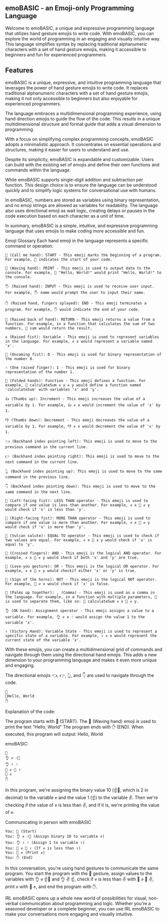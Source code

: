 
## emoBASIC - an Emoji-only Programming Language

Welcome to emoBASIC, a unique and expressive programming language that utilizes hand gesture emojis to write code. With emoBASIC, you can explore the world of programming in an engaging and visually intuitive way. This language simplifies syntax by replacing traditional alphanumeric characters with a set of hand gesture emojis, making it accessible to beginners and fun for experienced programmers. 

## Features

emoBASIC is a unique, expressive, and intuitive programming language that leverages the power of hand gesture emojis to write code. It replaces traditional alphanumeric characters with a set of hand gesture emojis, making it not only accessible to beginners but also enjoyable for experienced programmers.

The language embraces a multidimensional programming experience, using hand direction emojis to guide the flow of the code. This results in a unique multidimensional structure and format guide that adds a visual dimension to programming.

With a focus on simplifying complex programming concepts, emoBASIC adopts a minimalistic approach. It concentrates on essential operations and structures, making it easier for users to understand and use.

Despite its simplicity, emoBASIC is expandable and customizable. Users can build with the existing set of emojis and define their own functions and commands within the language.

While emoBASIC supports single-digit addition and subtraction per function. This design choice is to ensure the language can be understood quickly and to simplify logic systems for conversational use with humans.

In emoBASIC, numbers are stored as variables using binary representation, and no emoji strings are allowed as variables for readability. The language also uses directional emoji as wait logic, creating delays or pauses in the code execution based on each character as a unit of time.

In summary, emoBASIC is a simple, intuitive, and expressive programming language that uses emojis to make coding more accessible and fun.

Emoji Glossary
Each hand emoji in the language represents a specific command or operation:
```
🤙 (Call me hand): START - This emoji marks the beginning of a program. For example, 🤙 indicates the start of your code.

👋 (Waving hand): PRINT - This emoji is used to output data to the console. For example, 👋 "Hello, World!" would print "Hello, World!" to the console.

🖐️ (Raised hand): INPUT - This emoji is used to receive user input. For example, 🖐️ name would prompt the user to input their name.

✋ (Raised hand, fingers splayed): END - This emoji terminates a program. For example, ✋ would indicate the end of your code.

🤚 (Raised back of hand): RETURN - This emoji returns a value from a function. For example, in a function that calculates the sum of two numbers, 🤚 sum would return the result.

✊ (Raised fist): Variable - This emoji is used to represent variables in the language. For example, ✊ x would represent a variable named 'x'.

👊 (Oncoming fist): 0 - This emoji is used for binary representation of the number 0.

☝️ (One raised finger): 1 - This emoji is used for binary representation of the number 1.

🙏 (Folded hands): Function - This emoji defines a function. For example, 🙏 calculateSum ✊ x ✊ y would define a function named 'calculateSum' with variables 'x' and 'y'.

👍 (Thumbs up): Increment - This emoji increases the value of a variable by 1. For example, 👍 ✊ x would increment the value of 'x' by 1.

👎 (Thumbs down): Decrement - This emoji decreases the value of a variable by 1. For example, 👎 ✊ x would decrement the value of 'x' by 1.

👈 (Backhand index pointing left): This emoji is used to move to the previous command in the current line.

👉 (Backhand index pointing right): This emoji is used to move to the next command in the current line.

👆 (Backhand index pointing up): This emoji is used to move to the same command in the previous line.

👇 (Backhand index pointing down): This emoji is used to move to the same command in the next line.

🤛 (Left-facing fist): LESS THAN operator - This emoji is used to compare if one value is less than another. For example, ✊ x 🤛 ✊ y would check if 'x' is less than 'y'.

🤜 (Right-facing fist): MORE THAN operator - This emoji is used to compare if one value is more than another. For example, ✊ x 🤜 ✊ y would check if 'x' is more than 'y'.

🖖 (Vulcan salute): EQUAL TO operator - This emoji is used to check if two values are equal. For example, ✊ x 🖖 ✊ y would check if 'x' is equal to 'y'.

🤞 (Crossed fingers): AND - This emoji is the logical AND operator. For example, ✊ x 🤞 ✊ y would check if both 'x' and 'y' are true.

🤟 (Love-you gesture): OR - This emoji is the logical OR operator. For example, ✊ x 🤟 ✊ y would checkif either 'x' or 'y' is true.

🤘 (Sign of the horns): NOT - This emoji is the logical NOT operator. For example, 🤘 ✊ x would check if 'x' is false.

🤲 (Palms up together): , (Comma) - This emoji is used as a comma in the language. For example, in a function with multiple parameters, 🤲 is used to separate them, like so: 🙏 calculateSum ✊ x 🤲 ✊ y.

👌 (OK hand): Assignment operator - This emoji assigns a value to a variable. For example, 👌 ✊ x ☝️ would assign the value 1 to the variable 'x'.

✌️ (Victory Hand): Variable State - This emoji is used to represent a specific state of a variable. For example, ✌️ ✊ x would represent the current state of the variable 'x'.
```
With these emojis, you can create a multidimensional grid of commands and navigate through them using the directional hand emojis. This adds a new dimension to your programming language and makes it even more unique and engaging.

The directional emojis 👈, 👉, 👆, and 👇 are used to navigate through the code.

```
🤙
👋Hello, World
✋
```
Explanation of the code:

The program starts with 🤙 (START).
The 👋 (Waving hand) emoji is used to print the text "Hello, World"
The program ends with ✋ (END).
When executed, this program will output:
Hello, World

emoBASIC:

```
🤙
👌 ✊ ☝️👊
👌 ✌️ ☝️
🤛 ✊ 🤜 ✌️
👋 ✊
✋
```
In this program, we're assigning the binary value 10 (☝️👊, which is 2 in decimal) to the variable ✊ and the value 1 (☝️) to the variable ✌️. Then we're checking if the value of ✊ is less than ✌️, and if it is, we're printing the value of ✊.

Communicating in person with emoBASIC

```
You: 🤙 (Start)
You: 👌 ✊ ☝️👊 (Assign binary 10 to variable ✊)
You: 👌 ✌️ ☝️ (Assign 1 to variable ✌️)
You: 🤛 ✊ 🤜 ✌️ (If ✊ is less than ✌️)
You: 👋 ✊ (Print ✊)
You: ✋ (End)
```
In this conversation, you're using hand gestures to communicate the same program. You start the program with the 🤙 gesture, assign values to the variables with 👌 ✊ ☝️👊 and 👌 ✌️ ☝️, check if ✊ is less than ✌️ with 🤛 ✊ 🤜 ✌️, print ✊ with 👋 ✊, and end the program with ✋.

IRL emoBASIC opens up a whole new world of possibilities for visual, non-verbal communication about programming and logic. Whether you're a seasoned developer or a complete beginner, you can use IRL emoBASIC to make your conversations more engaging and visually intuitive.


